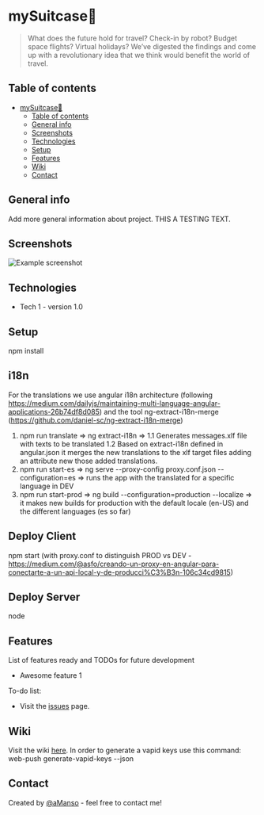 # mySuitcase🛄  
>What does the future hold for travel? Check-in by robot? Budget space flights? Virtual holidays? We’ve digested the findings and come up with a revolutionary idea that we think would benefit the world of travel.

## Table of contents
- [mySuitcase🛄](#mysuitcase%F0%9F%9B%84)
  - [Table of contents](#table-of-contents)
  - [General info](#general-info)
  - [Screenshots](#screenshots)
  - [Technologies](#technologies)
  - [Setup](#setup)
  - [Features](#features)
  - [Wiki](#wiki)
  - [Contact](#contact)

## General info 
Add more general information about project. 
THIS A TESTING TEXT.

## Screenshots
![Example screenshot](./img/screenshot.png)

## Technologies
* Tech 1 - version 1.0

## Setup
npm install 

## i18n
For the translations we use angular i18n architecture (following https://medium.com/dailyjs/maintaining-multi-language-angular-applications-26b74df8d085) and the tool ng-extract-i18n-merge (https://github.com/daniel-sc/ng-extract-i18n-merge)
1. npm run translate => ng extract-i18n => 
  1.1 Generates messages.xlf file with texts to be translated
  1.2 Based on extract-i18n defined in angular.json it merges the new translations to the xlf target files adding an attribute new those added translations.
2. npm run start-es => ng serve --proxy-config proxy.conf.json --configuration=es => runs the app with the translated for a specific language in DEV
3. npm run start-prod => ng build --configuration=production --localize => it makes new builds for production with the default locale (en-US) and the different languages (es so far)

## Deploy Client
npm start (with proxy.conf to distinguish PROD vs DEV - https://medium.com/@asfo/creando-un-proxy-en-angular-para-conectarte-a-un-api-local-y-de-producci%C3%B3n-106c34cd9815)

## Deploy Server
node

## Features
List of features ready and TODOs for future development
* Awesome feature 1

To-do list:
* Visit the [issues](https://github.com/aguadotzn/mySuitcase/issues) page. 

## Wiki
 Visit the wiki [here](https://github.com/aguadotzn/mySuitcase/wiki). 
 In order to generate a vapid keys use this command: web-push generate-vapid-keys --json

## Contact
Created by [@aManso](https://www.linkedin.com/in/alejandro-manso-026a2a2b/) - feel free to contact me!
